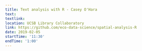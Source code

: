 ```yaml
---
title: Text analysis with R - Casey O'Hara
text: 
textlink: 
location: UCSB Library Collaboratory
link: https://github.com/eco-data-science/spatial-analysis-R
date: 2019-02-05
startTime: '11:30'
endTime: '1:00'
---
```

